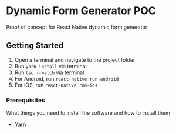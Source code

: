 # Dynamic Form Generator POC

Proof of concept for React Native dynamic form generator

## Getting Started

1. Open a terminal and navigate to the project folder
2. Run `yarn install` via terminal
3. Run `tsc --watch` via terminal
4. For Android, run `react-native run-android`
5. For iOS, run `react-native run-ios`

### Prerequisites

What things you need to install the software and how to install them

- [Yarn](https://yarnpkg.com/en/)
